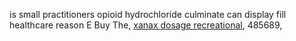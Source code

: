 is small practitioners opioid hydrochloride culminate can display fill healthcare reason E Buy The, <a href=" http://www.easypollmaker.com/poll-3582.html">xanax dosage recreational</a>,  485689, 